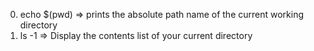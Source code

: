 0) echo $(pwd) =>  prints the absolute path name of the current working directory
1) ls -1 => Display the contents list of your current directory
